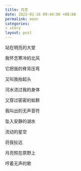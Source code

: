 ```yaml
---
title: 月亮
date: 2022-01-16 09:44:00 +08:00
permalink: moon
categories:
- story
layout: post
---
```

站在明亮的大堂

我怀念寒冷的北风

它把我的脊背压弯

又叫我抬起头

河水流过我的身体

又穿过密密的蚁群

我叫出的无声音符

坠入安静的湖水

流动的星空

将我扯远

月亮照在原野上

哼着无声的歌
